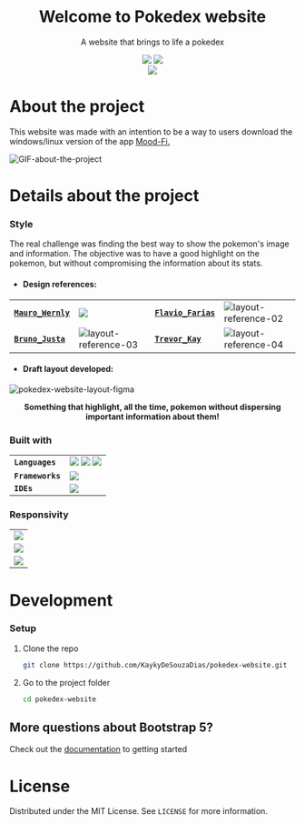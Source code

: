 <h1 align="center">Welcome to Pokedex website</h1>
<p align="center">A website that brings to life a pokedex</p>

<div align="center">
  <a href="https://github.com/KaykyDeSouzaDias/pokedex-website/blob/master/LICENSE"><img src="https://img.shields.io/github/license/KaykyDeSouzaDias/moodfi-website?color=%23FF5279&label=License"></a>
  <img src="https://img.shields.io/github/stars/KaykyDeSouzaDias/moodfi-website?color=%23FF5279&logo=GitHub">
  <br>
  <a href="https://pokedex-kaykydias.netlify.app/"><img src="https://img.shields.io/badge/Pokedex website-Check out now!-%23FF5279"></a>
</div>

# About the project
This website was made with an intention to be a way to users download the windows/linux version of the app <a href="https://github.com/KaykyDeSouzaDias/Mood-Fi">Mood-Fi.</a>

![GIF-about-the-project](https://user-images.githubusercontent.com/59856984/160289459-40803332-37cd-4e57-bc11-bb231163fe9c.gif)

# Details about the project

### Style
The real challenge was finding the best way to show the pokemon's image and information. The objective was to have a good highlight on the pokemon, but without compromising the information about its stats.

- #### Design references:

|  |  |  |  |
| --- | --- | --- | --- |
| <a href="https://www.behance.net/gallery/104011053/Pokdex"><strong>`Mauro_Wernly`</strong></a> | ![](https://user-images.githubusercontent.com/59856984/179422603-4d9baf55-87e8-4815-b0b5-4dff6c8981d4.jpeg) | <a href="https://www.behance.net/gallery/95727849/Pokdex-App"><strong>`Flavio_Farias`</strong></a> | ![layout-reference-02](https://user-images.githubusercontent.com/59856984/179422619-94b1d5be-6f53-42fc-aae6-1ca7e3efada7.jpeg) |
| <a href="https://www.behance.net/gallery/129863017/Redesign-pokemoncom-Pokdex-Feature"><strong>`Bruno_Justa`</strong></a> | ![layout-reference-03](https://user-images.githubusercontent.com/59856984/179422622-fe8f614c-5c08-40d0-a9a3-adc74c393cd3.jpeg) | <a href="https://dribbble.com/shots/17357092-TypeDex-3"><strong>`Trevor_Kay`</strong></a> | ![layout-reference-04](https://user-images.githubusercontent.com/59856984/179422867-f692b9fe-ec34-4e47-b94f-fa76de5a0a3c.jpeg)

- #### Draft layout developed:

![pokedex-website-layout-figma](https://user-images.githubusercontent.com/59856984/179417482-1abf7dbf-e69a-45a1-b8b3-430932b1649f.JPG)

<p align="center"><strong>Something that highlight, all the time, pokemon without dispersing important information about them!</strong></p>

### Built with
|  |  |
| --- | --- |
| <strong>`Languages`</strong> | <img src="https://img.shields.io/badge/html5-%23E34F26.svg?style=for-the-badge&logo=html5&logoColor=white">&nbsp;<img src="https://img.shields.io/badge/css3-%231572B6.svg?style=for-the-badge&logo=css3&logoColor=white">&nbsp;<img src="https://img.shields.io/badge/javascript-%23323330.svg?style=for-the-badge&logo=javascript&logoColor=%23F7DF1E"> |
| <strong>`Frameworks`</strong> | <img src="https://img.shields.io/badge/bootstrap-%23563D7C.svg?style=for-the-badge&logo=bootstrap&logoColor=white"> |
| <strong>`IDEs`</strong> | <img src="https://img.shields.io/badge/Visual%20Studio%20Code-0078d7.svg?style=for-the-badge&logo=visual-studio-code&logoColor=white"> |

### Responsivity

|  |
| --- |
| ![](https://user-images.githubusercontent.com/59856984/179417911-7306f0e5-0529-48d1-9661-52814b32aa87.jpg) |
| ![](https://user-images.githubusercontent.com/59856984/179417914-d983eb43-91eb-4bdd-ae45-7d5db4596065.jpg) |
| ![](https://user-images.githubusercontent.com/59856984/179417920-dc98390f-dcd9-4af4-9a18-f19657c8535c.jpg) |

# Development

### Setup

1. Clone the repo

   ```sh
   git clone https://github.com/KaykyDeSouzaDias/pokedex-website.git
   ```

2. Go to the project folder

   ```sh
   cd pokedex-website
   ```

## More questions about Bootstrap 5?

Check out the <a href="https://getbootstrap.com/docs/5.2/getting-started/introduction/">documentation</a> to getting started

# License

Distributed under the MIT License. See `LICENSE` for more information.
